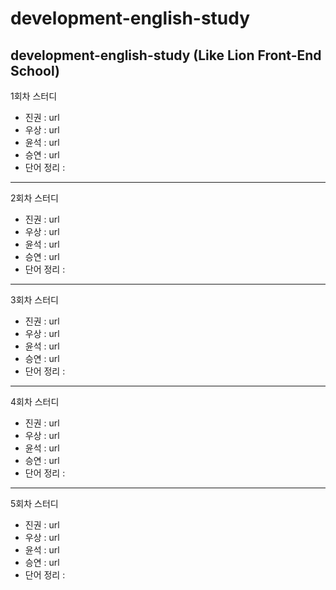# development-english-study
development-english-study (Like Lion Front-End School)
---
1회차 스터디
- 진권 : url
- 우상 : url
- 윤석 : url
- 승연 : url
- 단어 정리 :  
---
2회차 스터디
- 진권 : url
- 우상 : url
- 윤석 : url
- 승연 : url
- 단어 정리 :  
---
3회차 스터디
- 진권 : url
- 우상 : url
- 윤석 : url
- 승연 : url
- 단어 정리 :  
---
4회차 스터디
- 진권 : url
- 우상 : url
- 윤석 : url
- 승연 : url
- 단어 정리 :  
---
5회차 스터디
- 진권 : url
- 우상 : url
- 윤석 : url
- 승연 : url
- 단어 정리 :  
